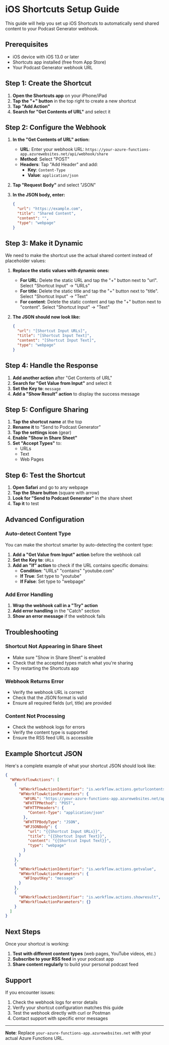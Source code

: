 # iOS Shortcuts Setup Guide

This guide will help you set up iOS Shortcuts to automatically send shared content to your Podcast Generator webhook.

## Prerequisites

- iOS device with iOS 13.0 or later
- Shortcuts app installed (free from App Store)
- Your Podcast Generator webhook URL

## Step 1: Create the Shortcut

1. **Open the Shortcuts app** on your iPhone/iPad
2. **Tap the "+" button** in the top right to create a new shortcut
3. **Tap "Add Action"**
4. **Search for "Get Contents of URL"** and select it

## Step 2: Configure the Webhook

1. **In the "Get Contents of URL" action:**
   - **URL**: Enter your webhook URL: `https://your-azure-functions-app.azurewebsites.net/api/webhook/share`
   - **Method**: Select "POST"
   - **Headers**: Tap "Add Header" and add:
     - **Key**: `Content-Type`
     - **Value**: `application/json`

2. **Tap "Request Body"** and select "JSON"
3. **In the JSON body, enter:**
   ```json
   {
     "url": "https://example.com",
     "title": "Shared Content",
     "content": "",
     "type": "webpage"
   }
   ```

## Step 3: Make it Dynamic

We need to make the shortcut use the actual shared content instead of placeholder values:

1. **Replace the static values with dynamic ones:**
   - **For URL**: Delete the static URL and tap the "+" button next to "url". Select "Shortcut Input" → "URLs"
   - **For title**: Delete the static title and tap the "+" button next to "title". Select "Shortcut Input" → "Text"
   - **For content**: Delete the static content and tap the "+" button next to "content". Select "Shortcut Input" → "Text"

2. **The JSON should now look like:**
   ```json
   {
     "url": "[Shortcut Input URLs]",
     "title": "[Shortcut Input Text]",
     "content": "[Shortcut Input Text]",
     "type": "webpage"
   }
   ```

## Step 4: Handle the Response

1. **Add another action** after "Get Contents of URL"
2. **Search for "Get Value from Input"** and select it
3. **Set the Key to**: `message`
4. **Add a "Show Result" action** to display the success message

## Step 5: Configure Sharing

1. **Tap the shortcut name** at the top
2. **Rename it** to "Send to Podcast Generator"
3. **Tap the settings icon** (gear)
4. **Enable "Show in Share Sheet"**
5. **Set "Accept Types"** to:
   - URLs
   - Text
   - Web Pages

## Step 6: Test the Shortcut

1. **Open Safari** and go to any webpage
2. **Tap the Share button** (square with arrow)
3. **Look for "Send to Podcast Generator"** in the share sheet
4. **Tap it** to test

## Advanced Configuration

### Auto-detect Content Type

You can make the shortcut smarter by auto-detecting the content type:

1. **Add a "Get Value from Input" action** before the webhook call
2. **Set the Key to**: `URLs`
3. **Add an "If" action** to check if the URL contains specific domains:
   - **Condition**: "URLs" "contains" "youtube.com"
   - **If True**: Set type to "youtube"
   - **If False**: Set type to "webpage"

### Add Error Handling

1. **Wrap the webhook call in a "Try" action**
2. **Add error handling** in the "Catch" section
3. **Show an error message** if the webhook fails

## Troubleshooting

### Shortcut Not Appearing in Share Sheet
- Make sure "Show in Share Sheet" is enabled
- Check that the accepted types match what you're sharing
- Try restarting the Shortcuts app

### Webhook Returns Error
- Verify the webhook URL is correct
- Check that the JSON format is valid
- Ensure all required fields (url, title) are provided

### Content Not Processing
- Check the webhook logs for errors
- Verify the content type is supported
- Ensure the RSS feed URL is accessible

## Example Shortcut JSON

Here's a complete example of what your shortcut JSON should look like:

```json
{
  "WFWorkflowActions": [
    {
      "WFWorkflowActionIdentifier": "is.workflow.actions.geturlcontents",
      "WFWorkflowActionParameters": {
        "WFURL": "https://your-azure-functions-app.azurewebsites.net/api/webhook/share",
        "WFHTTPMethod": "POST",
        "WFHTTPHeaders": {
          "Content-Type": "application/json"
        },
        "WFHTTPBodyType": "JSON",
        "WFJSONBody": {
          "url": "{{Shortcut Input URLs}}",
          "title": "{{Shortcut Input Text}}",
          "content": "{{Shortcut Input Text}}",
          "type": "webpage"
        }
      }
    },
    {
      "WFWorkflowActionIdentifier": "is.workflow.actions.getvalue",
      "WFWorkflowActionParameters": {
        "WFInputKey": "message"
      }
    },
    {
      "WFWorkflowActionIdentifier": "is.workflow.actions.showresult",
      "WFWorkflowActionParameters": {}
    }
  ]
}
```

## Next Steps

Once your shortcut is working:

1. **Test with different content types** (web pages, YouTube videos, etc.)
2. **Subscribe to your RSS feed** in your podcast app
3. **Share content regularly** to build your personal podcast feed

## Support

If you encounter issues:
1. Check the webhook logs for error details
2. Verify your shortcut configuration matches this guide
3. Test the webhook directly with curl or Postman
4. Contact support with specific error messages

---

**Note**: Replace `your-azure-functions-app.azurewebsites.net` with your actual Azure Functions URL.

